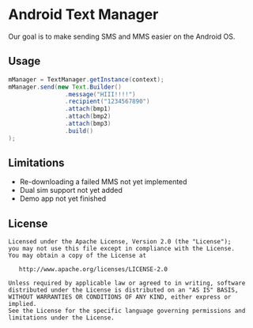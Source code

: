 Android Text Manager
====================

Our goal is to make sending SMS and MMS easier on the Android OS.


Usage
-----
```java
mManager = TextManager.getInstance(context);
mManager.send(new Text.Builder()
                .message("HIII!!!!")
                .recipient("1234567890")
                .attach(bmp1)
                .attach(bmp2)
                .attach(bmp3)
                .build()
);
```

Limitations
-----------
* Re-downloading a failed MMS not yet implemented
* Dual sim support not yet added
* Demo app not yet finished


License
--------

    Licensed under the Apache License, Version 2.0 (the "License");
    you may not use this file except in compliance with the License.
    You may obtain a copy of the License at

       http://www.apache.org/licenses/LICENSE-2.0

    Unless required by applicable law or agreed to in writing, software
    distributed under the License is distributed on an "AS IS" BASIS,
    WITHOUT WARRANTIES OR CONDITIONS OF ANY KIND, either express or implied.
    See the License for the specific language governing permissions and
    limitations under the License.

